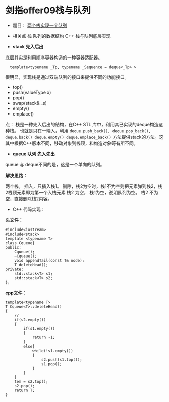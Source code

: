 # 剑指offer09栈与队列


* 题目：
[两个栈实现一个队列](https://leetcode-cn.com/problems/yong-liang-ge-zhan-shi-xian-dui-lie-lcof/)

* 相关点
栈 队列的数据结构 
C++ 栈与队列底层实现

* **stack 先入后出**

底层其实是利用顺序容器构造的一种容器适配器。

`  template<typename _Tp, typename _Sequence = deque<_Tp> >`

很明显，实现栈是通过双端队列的接口来提供不同的功能接口。

* top() 
* push(valueType x)
* pop()
* swap(stack& _s)
* empty()
* emplace()

点：
栈是一种先入后出的结构，在C++ STL 库中，利用其已实现的deque构造这种栈。
也就是只在一端入，利用
 `deque.push_back(), deque.pop_back(), deque.back() deque.empty() deque.emplace_back()`
方法提供stack的方法。这其中根据C++版本不同，移动对象到栈顶，和构造对象等有所不同。

* **queue 队列 先入先出**
  
queue 与 deque不同的是，这是一个单向的队列。

**解决思路：**

两个栈。
插入，只插入栈1。
删除，栈2为空时，栈1不为空则把元素弹到栈2，栈2栈顶元素即为第一个入栈元素
栈2 为空， 栈1为空，说明队列为空。
栈2 不为空，直接删除栈2内容。


* C++ 代码实现：

**头文件：**
```
#include<iostream>
#include<stack>
template <typename T> 
class Cqueue{
public:
    Cqueue();
    ~Cqueue();
    void appendTail(const T& node);
    T deleteHead();
private:
    std::stack<T> s1;
    std::stack<T> s2;
};
```

**cpp文件**：

```
template<typename T>
T Cqueue<T>::deleteHead()
{
    // 
    if(s2.empty())
    {
        if(s1.empty())
        {
            return -1;
        }
        else{
            while(!s1.empty())
            {
                s2.push(s1.top());
                s1.pop();
            } 
        }
    }
    tem = s2.top();
    s2.pop();
    return T;
}
```   
